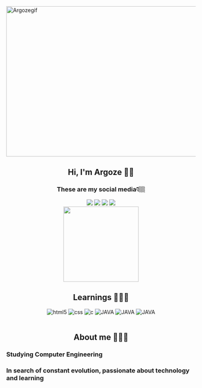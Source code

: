 

<img alig="center" alt="Argozegif" height="400" width="900" src="https://media0.giphy.com/media/v1.Y2lkPTc5MGI3NjExdWdvcTkwNWNpZzBlYjdyaXVncDk0ZHZsd3F1bjlpZm5pNmVqNHVuNSZlcD12MV9pbnRlcm5hbF9naWZfYnlfaWQmY3Q9Zw/mFwCD9plextCk42pVG/giphy.gif">

<h2 align="center" alt="nome"> Hi, I'm Argoze 🤙🏼</h2>
<h3 align="center">These are my social media👇🏼</h3>
<div align="center">
<a href="https://www.twitch.tv/argoze_" target="_blank"><img src="https://img.shields.io/badge/Twitch-9146FF?style=for-the-badge&logo=twitch&logoColor=white"/></a>
<a href="https://www.youtube.com/channel/UCQOdGbRgy9bjwrlFvwSHSrQ" target="_blank"><img src="https://img.shields.io/badge/YouTube-FF0000?style=for-the-badge&logo=youtube&logoColor=white"/></a>
<a href="https://www.instagram.com/argoze_/?hl=da" target="_blank"><img src="https://img.shields.io/badge/Instagram-E4405F?style=for-the-badge&logo=instagram&logoColor=white"/></a>
<a href="https://www.linkedin.com/in/gustavo-argoze-0b64ba23b/" target="_blank"><img src="https://img.shields.io/badge/LinkedIn-0077B5?style=for-the-badge&logo=linkedin&logoColor=white"/></a>
</div>
<div align="center" >
<img src="https://github-readme-stats.vercel.app/api?username=Argoze&show_icons=true&theme=synthwave"height="200" width=""/>
</div>

<h2 align="center"> Learnings 👨🏻‍💻</h2>
<div align="center" style="display: inline_block">
<img aling="center" alt="html5" src="https://img.shields.io/badge/HTML5-E34F26?style=for-the-badge&logo=html5&logoColor=white"/>
<img aling="center" alt="css" src="https://img.shields.io/badge/CSS3-1572B6?style=for-the-badge&logo=css3&logoColor=white"/>
<img aling="center" alt="c" src="https://img.shields.io/badge/C-00599C?style=for-the-badge&logo=c&logoColor=white"/>
<img aling="center" alt="JAVA" src="https://img.shields.io/badge/JavaScript-F7DF1E?style=for-the-badge&logo=javascript&logoColor=black"/>
<img aling="center" alt="JAVA" src="https://img.shields.io/badge/MySQL-00000F?style=for-the-badge&logo=mysql&logoColor=white"/>
<img aling="center" alt="JAVA" src="https://img.shields.io/badge/Arduino_IDE-00979D?style=for-the-badge&logo=arduino&logoColor=white"/>

</div><br>
<h2 align="center">About me 🙋🏻‍♂️</h2>
<h3>Studying Computer Engineering</h3>
<h3>In search of constant evolution, passionate about technology and learning</h3>


